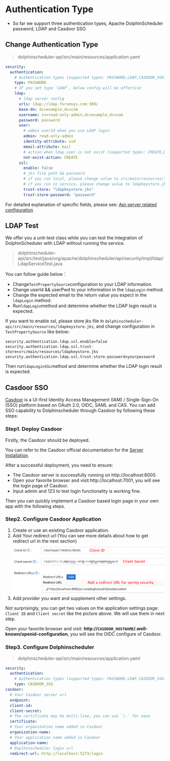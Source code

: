 # Authentication Type

* So far we support three authentication types, Apache DolphinScheduler password, LDAP and Casdoor SSO.

## Change Authentication Type

> dolphinscheduler-api/src/main/resources/application.yaml

```yaml
security:
  authentication:
    # Authentication types (supported types: PASSWORD,LDAP,CASDOOR_SSO)
    type: PASSWORD
    # IF you set type `LDAP`, below config will be effective
    ldap:
      # ldap server config
      urls: ldap://ldap.forumsys.com:389/
      base-dn: dc=example,dc=com
      username: cn=read-only-admin,dc=example,dc=com
      password: password
      user:
        # admin userId when you use LDAP login
        admin: read-only-admin
        identity-attribute: uid
        email-attribute: mail
        # action when ldap user is not exist (supported types: CREATE,DENY)
        not-exist-action: CREATE
      ssl:
        enable: false
        # jks file path && password
        # if you run local, please change value to src/main/resources/ldapkeystore.jks
        # if you run in service, please change value to ldapkeystore.jks
        trust-store: "ldapkeystore.jks"
        trust-store-password: "password"
```

For detailed explanation of specific fields, please see: [Api-server related configuration](../../architecture/configuration.md)

## LDAP Test

We offer you a unit-test class while you can test the integration of DolphinScheduler with LDAP without running the service.

> dolphinscheduler-api/src/test/java/org/apache/dolphinscheduler/api/security/impl/ldap/LdapServiceTest.java

You can follow guide below：
- Change`TestPropertySource`configuration to your LDAP information.
- Change userId && userPwd to your information in the `ldapLogin` method.
- Change the expected email to the return value you expect in the `ldapLogin` method.
- Run`ldapLogin`method and determine whether the LDAP login result is expected.

If you want to enable ssl, please store jks file in `dolphinscheduler-api/src/main/resources/ldapkeystore.jks`, and change configuration in `TestPropertySource` like below:

```
security.authentication.ldap.ssl.enable=false
security.authentication.ldap.ssl.trust-store=src/main/resources/ldapkeystore.jks
security.authentication.ldap.ssl.trust-store-password=yourpassword
```

Then run`ldapLoginSSL`method and determine whether the LDAP login result is expected.

## Casdoor SSO

[Casdoor](https://casdoor.org/) is a UI-first Identity Access Management (IAM) / Single-Sign-On (SSO) platform based on OAuth 2.0, OIDC, SAML and CAS. You can add SSO capability to Dolphinscheduler through Casdoor by following these steps:

### Step1. Deploy Casdoor

Firstly, the Casdoor should be deployed.

You can refer to the Casdoor official documentation for the [Server Installation](https://casdoor.org/docs/basic/server-installation).

After a successful deployment, you need to ensure:

* The Casdoor server is successfully running on http://localhost:8000.
* Open your favorite browser and visit http://localhost:7001, you will see the login page of Casdoor.
* Input admin and 123 to test login functionality is working fine.

Then you can quickly implement a Casdoor based login page in your own app with the following steps.

### Step2. Configure Casdoor Application

1. Create or use an existing Casdoor application.
2. Add Your redirect url (You can see more details about how to get redirect url in the next section)
   ![Casdoor Application Setting](../../../../img/casdoor-sso-configuration.png)
3. Add provider you want and supplement other settings.

Not surprisingly, you can get two values on the application settings page: `Client ID` and `Client secret` like the picture above. We will use them in next step.

Open your favorite browser and visit: **http://`CASDOOR_HOSTNAME`/.well-known/openid-configuration**, you will see the OIDC configure of Casdoor.

### Step3. Configure Dolphinscheduler

> dolphinscheduler-api/src/main/resources/application.yaml

```yaml
security:
  authentication:
    # Authentication types (supported types: PASSWORD,LDAP,CASDOOR_SSO)
    type: CASDOOR_SSO
casdoor:
  # Your Casdoor server url
  endpoint:
  client-id:
  client-secret:
  # The certificate may be multi-line, you can use `|-` for ease
  certificate: 
  # Your organization name added in Casdoor
  organization-name:
  # Your application name added in Casdoor
  application-name:
  # Doplhinscheduler login url
  redirect-url: http://localhost:5173/login 
```

